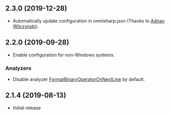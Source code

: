 ## 2.3.0 (2019-12-28)

* Automatically update configuration in omnisharp.json \(Thanks to [Adrian Wilczynski](https://github.com/AdrianWilczynski)\).

## 2.2.0 (2019-09-28)

* Enable configuration for non-Windows systems.

### Analyzers

* Disable analyzer [FormatBinaryOperatorOnNextLine](http://github.com/JosefPihrt/Roslynator/blob/master/docs/analyzers/RCS1029.md) by default.

## 2.1.4 (2019-08-13)

* Initial release
